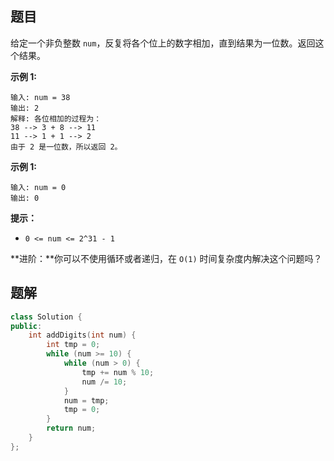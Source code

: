 ## 题目

给定一个非负整数 `num`，反复将各个位上的数字相加，直到结果为一位数。返回这个结果。

 

**示例 1:**

```
输入: num = 38
输出: 2 
解释: 各位相加的过程为：
38 --> 3 + 8 --> 11
11 --> 1 + 1 --> 2
由于 2 是一位数，所以返回 2。
```

**示例 1:**

```
输入: num = 0
输出: 0
```

 

**提示：**

- `0 <= num <= 2^31 - 1`

 

**进阶：**你可以不使用循环或者递归，在 `O(1)` 时间复杂度内解决这个问题吗？



## 题解

```c++
class Solution {
public:
    int addDigits(int num) {
        int tmp = 0;
        while (num >= 10) {
            while (num > 0) {
                tmp += num % 10;
                num /= 10;
            }
            num = tmp;
            tmp = 0;
        }
        return num;
    }
};
```

